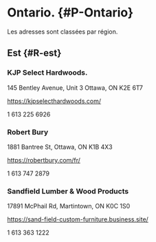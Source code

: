 
# Ontario. {#P-Ontario}
Les adresses sont classées par région.

## Est {#R-est}


### KJP Select Hardwoods.

145 Bentley Avenue, Unit 3 Ottawa, ON K2E 6T7

<https://kjpselecthardwoods.com/>

1 613 225 6926

### Robert Bury

1881 Bantree St, Ottawa, ON K1B 4X3

<https://robertbury.com/fr/>

1 613 747 2879

### Sandfield Lumber & Wood Products

17891 McPhail Rd, Martintown, ON K0C 1S0

<https://sand-field-custom-furniture.business.site/>

1 613 363 1222
